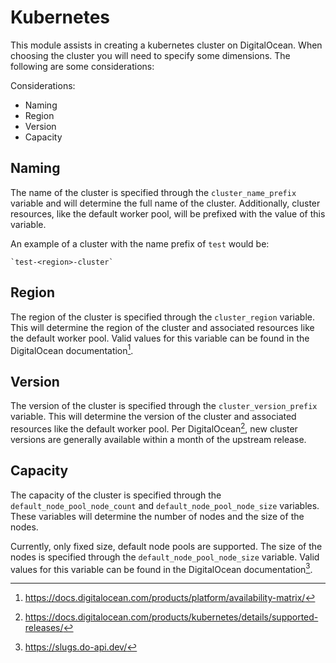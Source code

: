 # Kubernetes

This module assists in creating a kubernetes cluster on DigitalOcean.  When choosing the cluster you will need
to specify some dimensions. The following are some considerations:

Considerations:
* Naming
* Region
* Version
* Capacity

## Naming

The name of the cluster is specified through the `cluster_name_prefix` variable and will determine the full name of the
cluster. Additionally, cluster resources, like the default worker pool, will be prefixed with the value of this
variable.

An example of a cluster with the name prefix of `test` would be:

    `test-<region>-cluster`

## Region
The region of the cluster is specified through the `cluster_region` variable.  This will determine the region of the
cluster and associated resources like the default worker pool.  Valid values for this variable can be found in the
DigitalOcean documentation[^1].

## Version
The version of the cluster is specified through the `cluster_version_prefix` variable.  This will determine the version
of the cluster and associated resources like the default worker pool.  Per DigitalOcean[^2], new cluster versions are
generally available within a month of the upstream release.

## Capacity

The capacity of the cluster is specified through the `default_node_pool_node_count` and
`default_node_pool_node_size` variables. These variables will determine the number of nodes and the size of the nodes.

Currently, only fixed size, default node pools are supported.  The size of the nodes is specified through the
`default_node_pool_node_size` variable. Valid values for this variable can be found in the DigitalOcean documentation[^3].

[^1]: <https://docs.digitalocean.com/products/platform/availability-matrix/>
[^2]: <https://docs.digitalocean.com/products/kubernetes/details/supported-releases/>
[^3]: <https://slugs.do-api.dev/>
